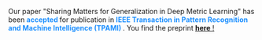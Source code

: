 Our paper "Sharing Matters for Generalization in Deep Metric Learning" has been <b style="color:DodgerBlue;"> accepted </b> for publication in <b style="color:DodgerBlue;"> IEEE Transaction in Pattern Recognition and Machine Intelligence (TPAMI) </b>. You find the preprint <a type="button" href="https://arxiv.org/abs/2004.05582.pdf" target="_blank">
<b><u>here</u></b> ! </a>
